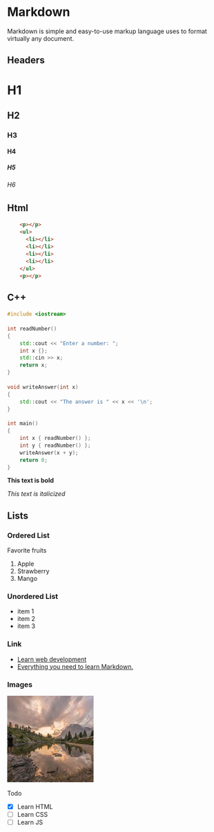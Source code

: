 # Markdown

Markdown is simple and easy-to-use markup language uses to format virtually any document.

## Headers

# H1

## H2

### H3

#### H4

##### H5

###### H6

## Html

```html
    <p></p>
    <ul>
      <li></li>
      <li></li>
      <li></li>
      <li></li>
    </ul>
    <p></p>
```


## C++

```cpp
#include <iostream>

int readNumber()
{
    std::cout << "Enter a number: ";
    int x {};
    std::cin >> x;
    return x;
}

void writeAnswer(int x)
{
    std::cout << "The answer is " << x << '\n';
}

int main()
{
    int x { readNumber() };
    int y { readNumber() };
    writeAnswer(x + y); 
    return 0;
}
```


**This text is bold**

_This text is italicized_


## Lists

### Ordered List

Favorite fruits

1. Apple
2. Strawberry
3. Mango


### Unordered List

- item 1
- item 2
- item 3


### Link

- [Learn web development](https://developer.mozilla.org/en-US/docs/Learn)
- [Everything you need to learn Markdown.](https://www.markdownguide.org/)

### Images

![An image](./myImage.jpg)

Todo

- [x] Learn HTML
- [ ] Learn CSS
- [ ] Learn JS

<!-- this is a comment -->
